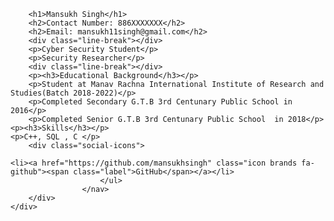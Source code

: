 <!DOCTYPE html>
<html lang="en">
<head>
    <meta charset="UTF-8">
    <meta name="viewport" content="width=device-width, initial-scale=1.0">
    <title>Mansukh Singh Portfolio</title>
    <link rel="stylesheet" type="text/css" href="css/style.css">
    <link href="https://use.fontawesome.com/releases/v5.0.7/css/all.css" rel="stylesheet">
</head>
<body>
    <div class="prof-box">
    
        
        <h1>Mansukh Singh</h1>
        <h2>Contact Number: 886XXXXXXX</h2>
        <h2>Email: mansukh11singh@gmail.com</h2>
        <div class="line-break"></div>
        <p>Cyber Security Student</p>
        <p>Security Researcher</p>
        <div class="line-break"></div>
        <p><h3>Educational Background</h3></p>
        <p>Student at Manav Rachna International Institute of Research and Studies(Batch 2018-2022)</p>
        <p>Completed Secondary G.T.B 3rd Centunary Public School in 2016</p>
        <p>Completed Senior G.T.B 3rd Centunary Public School  in 2018</p>
	<p><h3>Skills</h3></p>
	<p>C++, SQL , C </p>
        <div class="social-icons">
        
	<li><a href="https://github.com/mansukhsingh" class="icon brands fa-github"><span class="label">GitHub</span></a></li>
						</ul>
					</nav>
        </div>
    </div>
</body>
</html>
